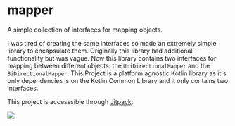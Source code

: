 # mapper
A simple collection of interfaces for mapping objects.

I was tired of creating the same interfaces so made an extremely simple library to encapsulate them. Originally this library had additional functionality but was vague. Now this library contains two interfaces for mapping between different objects: the `UniDirectionalMapper` and the `BiDirectionalMapper`.
This Project is a platform agnostic Kotlin library as it's only dependencies is on the Kotlin Common Library and it only contains two interfaces.

This project is accesssible through [Jitpack](https://jitpack.io/#chRyNaN/mapper/v1.0.1-SNAPSHOT):

[![](https://jitpack.io/v/chRyNaN/mapper.svg)](https://jitpack.io/#chRyNaN/mapper)
